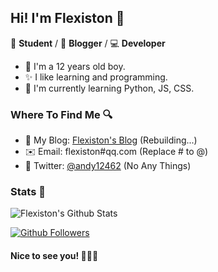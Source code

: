 ## Hi! I'm Flexiston 👋

📄 **Student** / 🎨 **Blogger** / 💻 **Developer**

- 🎉 I'm a 12 years old boy.
- ✨ I like learning and programming.
- 🌱 I'm currently learning Python, JS, CSS.

### Where To Find Me 🔍

- 📝 My Blog: [Flexiston's Blog](https://flexiston.com) (Rebuilding...)
- ✉️ Email: flexiston#qq.com (Replace # to @)
- 🐤 Twitter: [@andy12462](https://twitter.com/andy12462) (No Any Things)

### Stats 🎈

![Flexiston's Github Stats](https://github-readme-stats.vercel.app/api?username=Flexiston&show_icons=true&title_color=2196f3&icon_color=2196f3&text_color=555555&bg_color=fefefe)

[![Github Followers](https://img.shields.io/badge/dynamic/json?logo=github&label=GitHub%20Followers&labelColor=282c34&color=181717&query=%24.data.totalSubs&url=https%3A%2F%2Fapi.spencerwoo.com%2Fsubstats%2F%3Fsource%3Dgithub%26queryKey%3DFlexiston&style=flat-square)](https://github.com/Flexiston?tab=followers)

#### Nice to see you! 🤣🤣🤣
